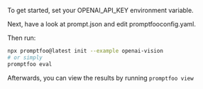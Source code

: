 To get started, set your OPENAI_API_KEY environment variable.

Next, have a look at prompt.json and edit promptfooconfig.yaml.

Then run:

```bash
npx promptfoo@latest init --example openai-vision
# or simply
promptfoo eval
```

Afterwards, you can view the results by running `promptfoo view`
